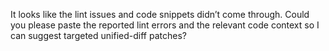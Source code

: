 It looks like the lint issues and code snippets didn’t come through. Could you please paste the reported lint errors and the relevant code context so I can suggest targeted unified-diff patches?